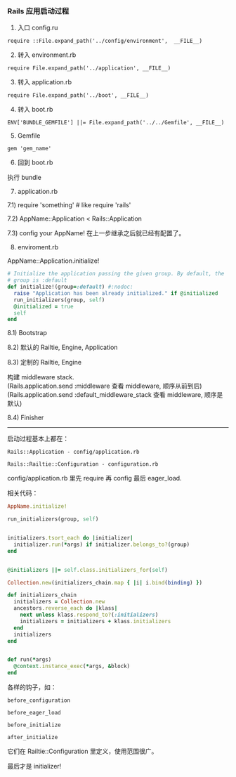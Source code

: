 ### Rails 应用启动过程

1) 入口 config.ru

```
require ::File.expand_path('../config/environment',  __FILE__)
```

2) 转入 environment.rb

```
require File.expand_path('../application', __FILE__)
```

3) 转入 application.rb

```
require File.expand_path('../boot', __FILE__)
```

4) 转入 boot.rb

```
ENV['BUNDLE_GEMFILE'] ||= File.expand_path('../../Gemfile', __FILE__)
```

5) Gemfile

```
gem 'gem_name'
```

6) 回到 boot.rb

执行 bundle

7) application.rb

7.1) require 'something' # like require 'rails'

7.2) AppName::Application < Rails::Application

7.3) config your AppName! 在上一步继承之后就已经有配置了。

8) enviroment.rb

AppName::Application.initialize!

```ruby
# Initialize the application passing the given group. By default, the
# group is :default
def initialize!(group=:default) #:nodoc:
  raise "Application has been already initialized." if @initialized
  run_initializers(group, self)
  @initialized = true
  self
end
```

8.1) Bootstrap

  8.2) 默认的 Railtie, Engine, Application

  8.3) 定制的 Railtie, Engine

构建 middleware stack.<br>
(Rails.application.send :middleware 查看 middleware, 顺序从前到后)  
(Rails.application.send :default_middleware_stack 查看 middleware, 顺序是默认)

8.4) Finisher

---

启动过程基本上都在：

```
Rails::Application - config/application.rb

Rails::Railtie::Configuration - configuration.rb
```

config/application.rb
里先 require 再 config 最后 eager_load.

相关代码：

```ruby
AppName.initialize!
```

```ruby
run_initializers(group, self)


initializers.tsort_each do |initializer|
  initializer.run(*args) if initializer.belongs_to?(group)
end


@initializers ||= self.class.initializers_for(self)

Collection.new(initializers_chain.map { |i| i.bind(binding) })

def initializers_chain
  initializers = Collection.new
  ancestors.reverse_each do |klass|
    next unless klass.respond_to?(:initializers)
    initializers = initializers + klass.initializers
  end
  initializers
end


def run(*args)
  @context.instance_exec(*args, &block)
end
```

各样的钩子，如：

```
before_configuration

before_eager_load

before_initialize

after_initialize
```

它们在 Railtie::Configuration 里定义，使用范围很广。

最后才是 initializer!
